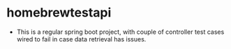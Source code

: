 # **homebrewtestapi**

- This is a regular spring boot project, with couple of controller test cases wired to fail in case data retrieval has issues.
